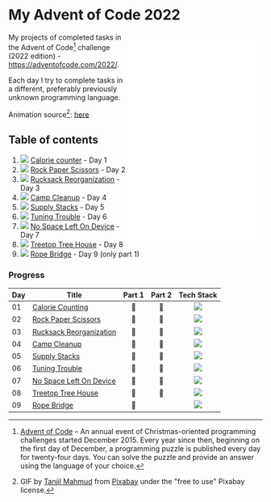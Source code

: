 # My Advent of Code 2022

<a href="https://adventofcode.com/2022/"><img align="right" src="tree.gif" height=412></img></a>

 My projects of completed tasks in the Advent of Code[^aoc] challenge (2022 edition) - https://adventofcode.com/2022/. 
 
 Each day I try to complete tasks in a different, preferably previously unknown programming language.
 
 Animation source[^source]: [here](https://pixabay.com/gifs/christmas-tree-araucaria-columnaris-2527/)
 
 
## Table of contents
 1. <img src="https://img.shields.io/badge/Kotlin-0095D5?&style=for-the-badge&logo=kotlin&logoColor=white" height=15></img> [Calorie counter](https://github.com/SirCypkowskyy/My-Advent-of-Code-2022/tree/main/Day1) - Day 1
 2. <img src="https://img.shields.io/badge/Go-00ADD8?style=for-the-badge&logo=go&logoColor=white" height=15></img> [Rock Paper Scissors](https://github.com/SirCypkowskyy/My-Advent-of-Code-2022/tree/main/Day2) - Day 2
 3. <img src="https://img.shields.io/badge/Dart-0175C2?style=for-the-badge&logo=dart&logoColor=white" height=15></img> [Rucksack Reorganization](https://github.com/SirCypkowskyy/My-Advent-of-Code-2022/tree/main/Day3) - Day 3
 4. <img src="https://img.shields.io/badge/Powershell-2CA5E0?style=for-the-badge&logo=powershell&logoColor=white" height=15></img> [Camp Cleanup](https://github.com/SirCypkowskyy/My-Advent-of-Code-2022/tree/main/Day4) - Day 4
 5. <img src="https://img.shields.io/badge/Lua-2C2D72?style=for-the-badge&logo=lua&logoColor=white" height=15></img> [Supply Stacks](https://github.com/SirCypkowskyy/My-Advent-of-Code-2022/tree/main/Day5) - Day 5
 6. <img src="https://img.shields.io/badge/Ruby-CC342D?style=for-the-badge&logo=ruby&logoColor=white" height=15></img> [Tuning Trouble](https://github.com/SirCypkowskyy/My-Advent-of-Code-2022/tree/main/Day6) - Day 6
 7. <img src="https://img.shields.io/badge/C%23-239120?style=for-the-badge&logo=c-sharp&logoColor=white" height=15></img> [No Space Left On Device](https://github.com/SirCypkowskyy/My-Advent-of-Code-2022/tree/main/Day7) - Day 7
 8. <img src="https://img.shields.io/badge/C%2B%2B-00599C?style=for-the-badge&logo=c%2B%2B&logoColor=white" height=15></img> [Treetop Tree House](https://github.com/SirCypkowskyy/My-Advent-of-Code-2022/tree/main/Day8) - Day 8
 9. <img src="https://img.shields.io/badge/TypeScript-007ACC?style=for-the-badge&logo=typescript&logoColor=white" height=15></img> [Rope Bridge](https://github.com/SirCypkowskyy/My-Advent-of-Code-2022/tree/main/Day9) - Day 9 (only part 1)

### Progress
| Day | Title                                   | Part 1 | Part 2 | Tech Stack | 
|-----|-----------------------------------------|:------:|:------:|:----------:|
| 01  | [Calorie Counting](https://github.com/SirCypkowskyy/My-Advent-of-Code-2022/tree/main/Day1)        |   🌟   |   🌟   |   <img src="https://img.shields.io/badge/Kotlin-0095D5?&style=for-the-badge&logo=kotlin&logoColor=white" height=15></img>   |
| 02  | [Rock Paper Scissors](https://github.com/SirCypkowskyy/My-Advent-of-Code-2022/tree/main/Day2)     |   🌟   |   🌟   |   <img src="https://img.shields.io/badge/Go-00ADD8?style=for-the-badge&logo=go&logoColor=white" height=15></img>   |
| 03  | [Rucksack Reorganization](https://github.com/SirCypkowskyy/My-Advent-of-Code-2022/tree/main/Day3) |   🌟   |   🌟   |   <img src="https://img.shields.io/badge/Dart-0175C2?style=for-the-badge&logo=dart&logoColor=white" height=15></img>   |
| 04  | [Camp Cleanup](https://github.com/SirCypkowskyy/My-Advent-of-Code-2022/tree/main/Day4)            |   🌟   |   🌟   |   <img src="https://img.shields.io/badge/Powershell-2CA5E0?style=for-the-badge&logo=powershell&logoColor=white" height=15></img>   |
| 05  | [Supply Stacks](https://github.com/SirCypkowskyy/My-Advent-of-Code-2022/tree/main/Day5)            |   🌟   |   🌟   |   <img src="https://img.shields.io/badge/Lua-2C2D72?style=for-the-badge&logo=lua&logoColor=white" height=15></img>   |
| 06  | [Tuning Trouble](https://github.com/SirCypkowskyy/My-Advent-of-Code-2022/tree/main/Day6)            |   🌟   |   🌟   |   <img src="https://img.shields.io/badge/Ruby-CC342D?style=for-the-badge&logo=ruby&logoColor=white" height=15></img>   |
| 07  | [No Space Left On Device](https://github.com/SirCypkowskyy/My-Advent-of-Code-2022/tree/main/Day7)            |   🌟   |   🌟   |   <img src="https://img.shields.io/badge/C%23-239120?style=for-the-badge&logo=c-sharp&logoColor=white" height=15></img>   |
| 08  | [Treetop Tree House](https://github.com/SirCypkowskyy/My-Advent-of-Code-2022/tree/main/Day8)            |   🌟   |   🌟   |   <img src="https://img.shields.io/badge/C%2B%2B-00599C?style=for-the-badge&logo=c%2B%2B&logoColor=white" height=15></img>   |
| 09  | [Rope Bridge](https://github.com/SirCypkowskyy/My-Advent-of-Code-2022/tree/main/Day9)            |   🌟   |      |   <img src="https://img.shields.io/badge/TypeScript-007ACC?style=for-the-badge&logo=typescript&logoColor=white" height=15></img>   |

[^source]: GIF by [Tanjil Mahmud](https://pixabay.com/users/tanjil-13-31890275/?utm_source=link-attribution&amp;utm_medium=referral&amp;utm_campaign=animation&amp;utm_content=2527) from [Pixabay](https://pixabay.com/?utm_source=link-attribution&amp;utm_medium=referral&amp;utm_campaign=animation&amp;utm_content=2527) under the "free to use" Pixabay license. 
[^aoc]: [Advent of Code](https://adventofcode.com) – An annual event of Christmas-oriented programming challenges started December 2015.
Every year since then, beginning on the first day of December, a programming puzzle is published every day for twenty-four days.
You can solve the puzzle and provide an answer using the language of your choice.
